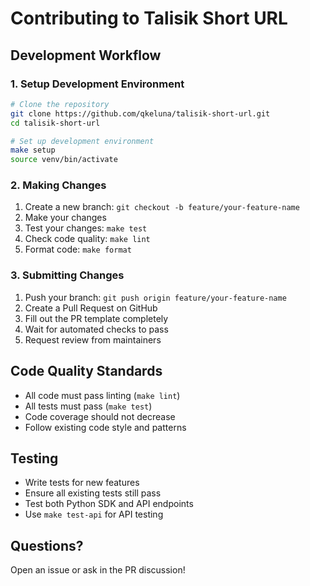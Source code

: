 # Contributing to Talisik Short URL

## Development Workflow

### 1. Setup Development Environment

```bash
# Clone the repository
git clone https://github.com/qkeluna/talisik-short-url.git
cd talisik-short-url

# Set up development environment
make setup
source venv/bin/activate
```

### 2. Making Changes

1. Create a new branch: `git checkout -b feature/your-feature-name`
2. Make your changes
3. Test your changes: `make test`
4. Check code quality: `make lint`
5. Format code: `make format`

### 3. Submitting Changes

1. Push your branch: `git push origin feature/your-feature-name`
2. Create a Pull Request on GitHub
3. Fill out the PR template completely
4. Wait for automated checks to pass
5. Request review from maintainers

## Code Quality Standards

- All code must pass linting (`make lint`)
- All tests must pass (`make test`)
- Code coverage should not decrease
- Follow existing code style and patterns

## Testing

- Write tests for new features
- Ensure all existing tests still pass
- Test both Python SDK and API endpoints
- Use `make test-api` for API testing

## Questions?

Open an issue or ask in the PR discussion!
